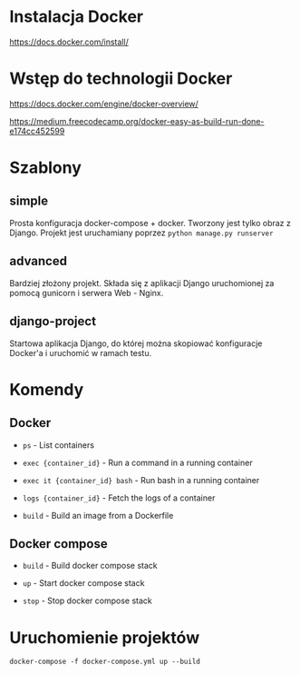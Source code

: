 # Instalacja Docker
https://docs.docker.com/install/

# Wstęp do technologii Docker
https://docs.docker.com/engine/docker-overview/

https://medium.freecodecamp.org/docker-easy-as-build-run-done-e174cc452599

# Szablony

## simple
Prosta konfiguracja docker-compose + docker. Tworzony jest tylko obraz z Django. Projekt jest uruchamiany poprzez `python manage.py runserver`

## advanced
Bardziej złożony projekt. Składa się z aplikacji Django uruchomionej za pomocą gunicorn i serwera Web - Nginx.

## django-project
Startowa aplikacja Django, do której można skopiować konfiguracje Docker'a i uruchomić w ramach testu.

# Komendy

## Docker

- `ps` - List containers

- `exec {container_id}`  - Run a command in a running container

- `exec it {container_id} bash` - Run bash in a running container

- `logs {container_id}` - Fetch the logs of a container

- `build` - Build an image from a Dockerfile

## Docker compose

- `build` - Build docker compose stack

- `up` - Start docker compose stack

- `stop` - Stop docker compose stack

# Uruchomienie projektów

`docker-compose -f docker-compose.yml up --build`
